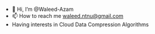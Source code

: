 - 👋 Hi, I’m @Waleed-Azam
- 📫 How to reach me waleed.ntnu@gmail.com
- Having interests in Cloud Data Compression Algorithms





<!---
Waleed-Azam/Waleed-Azam is a ✨ special ✨ repository because its `README.md` (this file) appears on your GitHub profile.
You can click the Preview link to take a look at your changes.
--->
